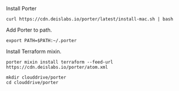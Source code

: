 Install Porter

```
curl https://cdn.deislabs.io/porter/latest/install-mac.sh | bash
```

Add Porter to path.

```
export PATH=$PATH:~/.porter
```

Install Terraform mixin.

```
porter mixin install terraform --feed-url https://cdn.deislabs.io/porter/atom.xml
```

```
mkdir clouddrive/porter
cd clouddrive/porter
```
